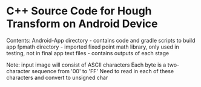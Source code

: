 # C++ Source Code for Hough Transform on Android Device


Contents:
Android-App directory - contains code and gradle scripts to build app
fpmath directory - imported fixed point math library, only used in testing, not in final app
text files - contains outputs of each stage

Note: input image will consist of ASCII characters
Each byte is a two-character sequence from '00' to 'FF'
Need to read in each of these characters and convert to unsigned char


